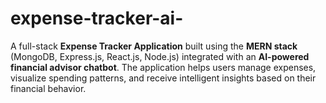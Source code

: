 # expense-tracker-ai-
A full-stack **Expense Tracker Application** built using the **MERN stack** (MongoDB, Express.js, React.js, Node.js) integrated with an **AI-powered financial advisor chatbot**.   The application helps users manage expenses, visualize spending patterns, and receive intelligent insights based on their financial behavior.

